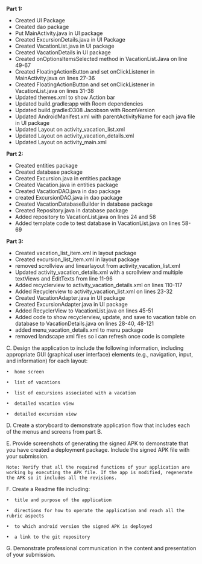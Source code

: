 
**Part 1:** 

- Created UI Package
- Created dao package
- Put MainActivity.java in UI package
- Created ExcursionDetails.java in UI Package
- Created VacationList.java in UI package
- Created VacationDetails in UI package
- Created onOptionsItemsSelected method in VacationList.Java on line 49-67
- Created FloatingActionButton and set onClickListener in MainActivity.java on lines 27-36
- Created FloatingActionButton and set onClickListener in VacationList.java on lines 31-38
- Updated themes.xml to show Action bar
- Updated build.gradle:app with Room dependencies
- Updated build.gradle:D308 Jacobson with RoomVersion
- Updated AndroidManifest.xml with parentActivityName for each java file in UI package
- Updated Layout on activity_vacation_list.xml
- Updated Layout on activity_vacation_details.xml
- Updated Layout on activity_main.xml

**Part 2:**

- Created entities package
- Created database package
- Created Excursion.java in entities package
- Created Vacation.java in entities package
- Created VacationDAO.java in dao package
- created ExcursionDAO.java in dao package
- Created VacationDatabaseBuilder in database package
- Created Repository.java in database package
- Added repository to VacationList.java on lines 24 and 58
- Added template code to test database in VacationList.java on lines 58-69

**Part 3:**

- Created vacation_list_item.xml in layout package
- Created excursion_list_item.xml in layout package
- removed scrollview and linearlayout from activity_vacation_list.xml 
- Updated activity_vacation_details.xml with a scrollview and multiple textViews and EditTexts from line 11-96
- Added recyclerview to activity_vacation_details.xml on lines 110-117
- Added Recyclerview to activity_vacation_list.xml on lines 23-32
- Created VacationAdapter.java in UI package
- Created ExcursionAdapter.java in UI package
- Added RecyclerView to VacationList.java on lines 45-51
- Added code to show recyclerview, update, and save to vacation table on database to VacationDetails.java on lines 28-40, 48-121
- added menu_vacation_details.xml to menu package
- removed landscape xml files so i can refresh once code is complete



C.  Design the application to include the following information, including appropriate GUI (graphical user interface) elements (e.g., navigation, input, and information) for each layout:

    •  home screen

    •  list of vacations

    •  list of excursions associated with a vacation

    •  detailed vacation view

    •  detailed excursion view


D.  Create a storyboard to demonstrate application flow that includes each of the menus and screens from part B.


E.  Provide screenshots of generating the signed APK to demonstrate that you have created a deployment package. Include the signed APK file with your submission.


    Note: Verify that all the required functions of your application are working by executing the APK file. If the app is modified, regenerate the APK so it includes all the revisions.


F.  Create a Readme file including:

    •  title and purpose of the application

    •  directions for how to operate the application and reach all the rubric aspects

    •  to which android version the signed APK is deployed

    •  a link to the git repository


G.  Demonstrate professional communication in the content and presentation of your submission.